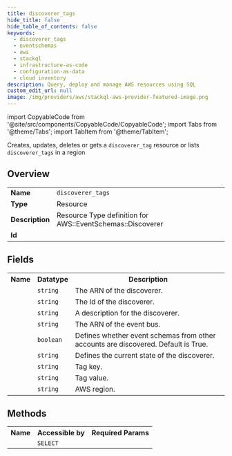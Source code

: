 ```yaml
---
title: discoverer_tags
hide_title: false
hide_table_of_contents: false
keywords:
  - discoverer_tags
  - eventschemas
  - aws
  - stackql
  - infrastructure-as-code
  - configuration-as-data
  - cloud inventory
description: Query, deploy and manage AWS resources using SQL
custom_edit_url: null
image: /img/providers/aws/stackql-aws-provider-featured-image.png
---
```


import CopyableCode from '@site/src/components/CopyableCode/CopyableCode';
import Tabs from '@theme/Tabs';
import TabItem from '@theme/TabItem';

Creates, updates, deletes or gets a <code>discoverer_tag</code> resource or lists <code>discoverer_tags</code> in a region

## Overview
<table><tbody>
<tr><td><b>Name</b></td><td><code>discoverer_tags</code></td></tr>
<tr><td><b>Type</b></td><td>Resource</td></tr>
<tr><td><b>Description</b></td><td>Resource Type definition for AWS::EventSchemas::Discoverer</td></tr>
<tr><td><b>Id</b></td><td><CopyableCode code="aws.eventschemas.discoverer_tags" /></td></tr>
</tbody></table>

## Fields
<table><tbody><tr><th>Name</th><th>Datatype</th><th>Description</th></tr><tr><td><CopyableCode code="discoverer_arn" /></td><td><code>string</code></td><td>The ARN of the discoverer.</td></tr>
<tr><td><CopyableCode code="discoverer_id" /></td><td><code>string</code></td><td>The Id of the discoverer.</td></tr>
<tr><td><CopyableCode code="description" /></td><td><code>string</code></td><td>A description for the discoverer.</td></tr>
<tr><td><CopyableCode code="source_arn" /></td><td><code>string</code></td><td>The ARN of the event bus.</td></tr>
<tr><td><CopyableCode code="cross_account" /></td><td><code>boolean</code></td><td>Defines whether event schemas from other accounts are discovered. Default is True.</td></tr>
<tr><td><CopyableCode code="state" /></td><td><code>string</code></td><td>Defines the current state of the discoverer.</td></tr>
<tr><td><CopyableCode code="tag_key" /></td><td><code>string</code></td><td>Tag key.</td></tr>
<tr><td><CopyableCode code="tag_value" /></td><td><code>string</code></td><td>Tag value.</td></tr>
<tr><td><CopyableCode code="region" /></td><td><code>string</code></td><td>AWS region.</td></tr>
</tbody></table>

## Methods

<table><tbody>
  <tr>
    <th>Name</th>
    <th>Accessible by</th>
    <th>Required Params</th>
  </tr>
  <tr>
    <td><CopyableCode code="view" /></td>
    <td><code>SELECT</code></td>
    <td><CopyableCode code="region" /></td>
  </tr>
</tbody></table>








